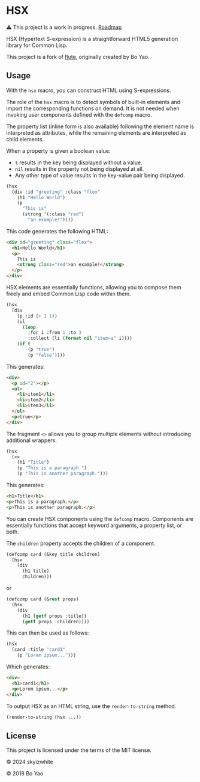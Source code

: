 # HSX

⚠️ This project is a work in progress. [Roadmap](https://github.com/skyizwhite/hsx/issues/14)

HSX (Hypertext S-expression) is a straightforward HTML5 generation library for Common Lisp.

This project is a fork of [flute](https://github.com/ailisp/flute/), originally created by Bo Yao.

## Usage

With the `hsx` macro, you can construct HTML using S-expressions.

The role of the `hsx` macro is to detect symbols of built-in elements and import the corresponding functions on demand. It is not needed when invoking user components defined with the `defcomp` macro.

The property list (inline form is also available) following the element name is interpreted as attributes, while the remaining elements are interpreted as child elements.

When a property is given a boolean value:
- `t` results in the key being displayed without a value.
- `nil` results in the property not being displayed at all.
- Any other type of value results in the key-value pair being displayed.

```lisp
(hsx
  (div :id "greeting" :class "flex"
    (h1 "Hello World")
    (p
      "This is"
      (strong '(:class "red")
        "an example!"))))
```

This code generates the following HTML:

```html
<div id="greeting" class="flex">
  <h1>Hello World</h1>
  <p>
    This is
    <strong class="red">an example!</strong>
  </p>
</div>
```

HSX elements are essentially functions, allowing you to compose them freely and embed Common Lisp code within them.

```lisp
(hsx
  (div
    (p :id (+ 1 1))
    (ul
      (loop
        :for i :from 1 :to 3
        :collect (li (format nil "item~a" i))))
    (if t
        (p "true")
        (p "false"))))
```

This generates:

```html
<div>
  <p id="2"></p>
  <ul>
    <li>item1</li>
    <li>item2</li>
    <li>item3</li>
  </ul>
  <p>true</p>
</div>
```

The fragment `<>` allows you to group multiple elements without introducing additional wrappers.

```lisp
(hsx
  (<>
    (h1 "Title")
    (p "This is a paragraph.")
    (p "This is another paragraph.")))
```

This generates:

```html
<h1>Title</h1>
<p>This is a paragraph.</p>
<p>This is another paragraph.</p>
```

You can create HSX components using the `defcomp` macro. Components are essentially functions that accept keyword arguments, a property list, or both.

The `children` property accepts the children of a component.

```lisp
(defcomp card (&key title children)
  (hsx
    (div
      (h1 title)
      children)))
```

or

```lisp
(defcomp card (&rest props)
  (hsx
    (div
      (h1 (getf props :title))
      (getf props :children))))
```

This can then be used as follows:

```lisp
(hsx
  (card :title "card1"
    (p "Lorem ipsum...")))
```

Which generates:

```html
<div>
  <h1>card1</h1>
  <p>Lorem ipsum...</p>
</div>
```

To output HSX as an HTML string, use the `render-to-string` method.
```lisp
(render-to-string (hsx ...))
```

## License

This project is licensed under the terms of the MIT license.

© 2024 skyizwhite

© 2018 Bo Yao
